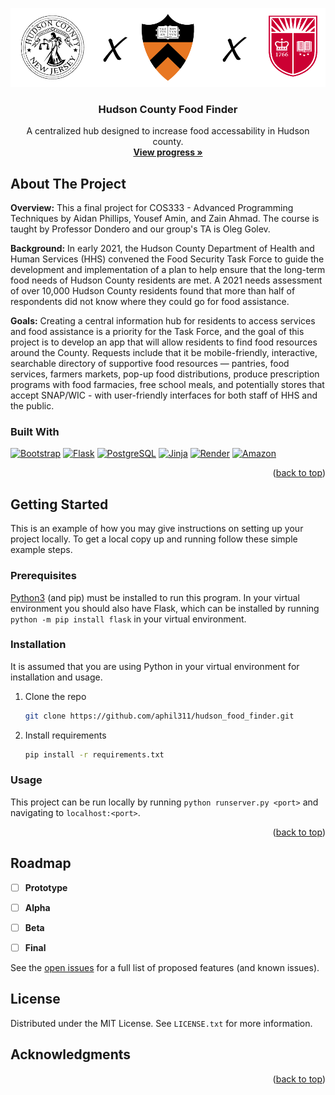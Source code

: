 <!-- Improved compatibility of back to top link: See: https://github.com/othneildrew/Best-README-Template/pull/73 -->
<a name="readme-top"></a>

<!-- PROJECT LOGO -->
<div align="center">
<img src="./readme_assets/header_img.png">
<h3 align="center">Hudson County Food Finder</h3>

  <p align="center">
    A centralized hub designed to increase food accessability in Hudson
    county.
    <br />
    <a href="https://hudson-food-finder.onrender.com"><strong>View progress »</strong></a>

  </p>
</div>



<!-- ABOUT THE PROJECT -->
## About The Project
**Overview:** This a final project for COS333 - Advanced Programming Techniques by Aidan Phillips, Yousef Amin, and Zain Ahmad. The course is taught by Professor Dondero and our group's TA is Oleg Golev.

**Background:** In early 2021, the Hudson County Department of Health and Human Services (HHS) convened the Food Security Task Force to guide the development and implementation of a plan to help ensure that the long-term food needs of Hudson County residents are met. A 2021 needs assessment of over 10,000 Hudson County residents found that more than half of respondents did not know where they could go for food assistance.

**Goals:** Creating a central information hub for residents to access services and food assistance is a priority for the Task Force, and the goal of this project is to develop an app that will allow residents to find food resources around the County. Requests include that it be mobile-friendly, interactive, searchable directory of supportive food resources — pantries, food services, farmers markets, pop-up food distributions, produce prescription programs with food farmacies, free school meals, and potentially stores that accept SNAP/WIC - with user-friendly interfaces for both staff of HHS and the public.



### Built With
[![Bootstrap][Bootstrap.com]][Bootstrap-url] [![Flask][Flask.com]][Flask-url] [![PostgreSQL][PostgreSQL.com]][PostgreSQL-url] [![Jinja][Jinja.com]][Jinja-url] [![Render][Render.com]][Render-url] [![Amazon][AWS.com]][AWS-url]

<p align="right">(<a href="#readme-top">back to top</a>)</p>



<!-- GETTING STARTED -->
## Getting Started

This is an example of how you may give instructions on setting up your project locally.
To get a local copy up and running follow these simple example steps.

### Prerequisites

[Python3](https://www.python.org/downloads/) (and pip) must be installed to run this program.
In your virtual environment you should also have Flask, which can be installed by running `python -m pip install flask` in your virtual environment.

### Installation
It is assumed that you are using Python in your virtual environment for installation and usage.
1. Clone the repo
   ```sh
   git clone https://github.com/aphil311/hudson_food_finder.git
   ```
2. Install requirements
   ```sh
   pip install -r requirements.txt
   ```



<!-- USAGE EXAMPLES -->
### Usage

This project can be run locally by running `python runserver.py <port>` and navigating to `localhost:<port>`.

<p align="right">(<a href="#readme-top">back to top</a>)</p>



<!-- ROADMAP -->
## Roadmap

- [ ] **Prototype**
- [ ] **Alpha**
- [ ] **Beta**
- [ ] **Final**


See the [open issues](https://github.com/aphil311/hudson_food_finder/issues) for a full list of proposed features (and known issues).



<!-- LICENSE -->
## License

Distributed under the MIT License. See `LICENSE.txt` for more information.



<!-- ACKNOWLEDGMENTS -->
## Acknowledgments

<p align="right">(<a href="#readme-top">back to top</a>)</p>



<!-- MARKDOWN LINKS & IMAGES -->
<!-- https://www.markdownguide.org/basic-syntax/#reference-style-links -->
[contributors-shield]: https://img.shields.io/github/contributors/aphil311/hudson_food_finder.svg?style=for-the-badge
[contributors-url]: https://github.com/aphil311/hudson_food_finder/graphs/contributors
[forks-shield]: https://img.shields.io/github/forks/aphil311/hudson_food_finder.svg?style=for-the-badge
[forks-url]: https://github.com/aphil311/hudson_food_finder/network/members
[stars-shield]: https://img.shields.io/github/stars/aphil311/hudson_food_finder.svg?style=for-the-badge
[stars-url]: https://github.com/aphil311/hudson_food_finder/stargazers
[issues-shield]: https://img.shields.io/github/issues/aphil311/hudson_food_finder.svg?style=for-the-badge
[issues-url]: https://github.com/aphil311/hudson_food_finder/issues
[license-shield]: https://img.shields.io/github/license/aphil311/hudson_food_finder.svg?style=for-the-badge
[license-url]: https://github.com/aphil311/hudson_food_finder/blob/master/LICENSE.txt
[linkedin-shield]: https://img.shields.io/badge/-LinkedIn-black.svg?style=for-the-badge&logo=linkedin&colorB=555
[linkedin-url]: https://linkedin.com/in/linkedin_username
[product-screenshot]: images/screenshot.png

[Bootstrap.com]: https://img.shields.io/badge/Bootstrap-563D7C?style=for-the-badge&logo=bootstrap&logoColor=white
[Bootstrap-url]: https://getbootstrap.com
[Flask.com]: https://img.shields.io/badge/Flask-000000?style=for-the-badge&logo=flask&logoColor=white
[Flask-url]: https://flask.palletsprojects.com/en/2.2.x/
[Jinja.com]: https://img.shields.io/badge/jinja-cccccc.svg?style=for-the-badge&logo=jinja&logoColor=black
[Jinja-url]: https://jinja.palletsprojects.com/en/3.1.x/
[Render.com]: https://img.shields.io/badge/Render-%46E3B7.svg?style=for-the-badge&logo=render&logoColor=white
[Render-url]: https://render.com
[AWS.com]:https://img.shields.io/badge/Amazon_AWS-FF9900?style=for-the-badge&logo=amazon-aws&logoColor=white
[AWS-url]: https://aws.amazon.com


[PostgreSQL.com]: https://img.shields.io/badge/PostgreSQL-316192?style=for-the-badge&logo=postgresql&logoColor=white
[PostgreSQL-url]: https://www.postgresql.org


